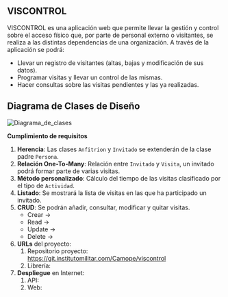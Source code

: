 ## **VISCONTROL**

VISCONTROL es una aplicación web que permite llevar la gestión y control sobre el acceso físico que, por parte de personal externo o visitantes, se realiza a las distintas dependencias de una organización. A través de la aplicación se podrá:

+ Llevar un registro de visitantes (altas, bajas y modificación de sus datos).
+ Programar visitas y llevar un control de las mismas.
+ Hacer consultas sobre las visitas pendientes y las ya realizadas.

## Diagrama de Clases de Diseño
![Diagrama_de_clases](https://git.institutomilitar.com/Camope/viscontrol/-/wikis/uploads/d6346701bdbcf9ddc5ddbb5bf432c957/diagramaClases.png)
    
  **Cumplimiento de requisitos**
1. **Herencia**: Las clases `Anfitrion` y `Invitado` se extenderán de la clase padre `Persona`.
2. **Relación One-To-Many**: Relación entre `Invitado` y `Visita`, un invitado podrá formar parte de varias visitas.
3. **Método personalizado**: Cálculo del tiempo de las visitas clasificado por el tipo de `Actividad`.
4. **Listado**: Se mostrará la lista de visitas en las que ha participado un invitado.
5. **CRUD**: Se podrán añadir, consultar, modificar y quitar visitas. 
      + Crear -> 
      + Read  -> 
      + Update ->
      + Delete ->
6. **URLs** del proyecto:
   1. Repositorio proyecto: https://git.institutomilitar.com/Camope/viscontrol
   1. Librería:
7. **Despliegue** en Internet: 
   1. API:
   1. Web:
